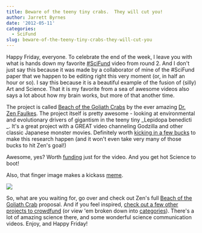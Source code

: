 ```yaml
---
title: Beware of the teeny tiny crabs.  They will cut you!
author: Jarrett Byrnes
date: '2012-05-11'
categories:
  - SciFund
slug: beware-of-the-teeny-tiny-crabs-they-will-cut-you
---
```


Happy Friday, everyone.  To celebrate the end of the week, I leave you with what is hands down my favorite [#SciFund](http://scifund.rockethub.com) video from round 2.  And I don't just say this because it was made by a collaborator of mine of the #SciFund paper that we happen to be editing right this very moment (or, in half an hour or so).  I say this because it is a beautiful example of the fusion of (silly) Art and Science.  That it is my favorite from a sea of awesome videos also says a lot about how my brain works, but more of that another time.

The project is called [Beach of the Goliath Crabs](http://www.rockethub.com/projects/7449-beach-of-the-goliath-crabs) by the ever amazing [Dr. Zen Faulkes](http://doctorzen.net).  The project itself is pretty awesome - looking at environmental and evolutionary drivers of gigantism in the teeny tiny _Lepidopa benedicti _.  It's a great project with a GREAT video channeling Godzilla and other classic Japanese monster movies.  Definitely worth [kicking in a few bucks](http://www.rockethub.com/projects/7449-beach-of-the-goliath-crabs/fuel/reward_selection) to make this research happen (and it won't even take very many of those bucks to hit Zen's goal!)

Awesome, yes?  Worth [funding](http://www.rockethub.com/projects/7449-beach-of-the-goliath-crabs/fuel/reward_selection) just for the video.  And you get hot Science to boot!

Also, that finger image makes a kickass [meme](http://memegenerator.net/Fighty-Crab).

[![](http://www.imachordata.com/wp-content/uploads/2012/05/20138986-300x300.jpg)](http://www.rockethub.com/projects/7449-beach-of-the-goliath-crabs")

So, what are you waiting for, go over and check out Zen's full [Beach of the Goliath Crab](http://www.rockethub.com/projects/7449-beach-of-the-goliath-crabs) proposal.  And if you feel inspired, [check out a few other projects to crowdfund](http://scifundchallenge.org) (or view 'em broken down into [categories](http://scifundchallenge.org/scifund-projects/)).  There's a lot of amazing science there, and some wonderful science communication videos.  Enjoy, and Happy Friday!
